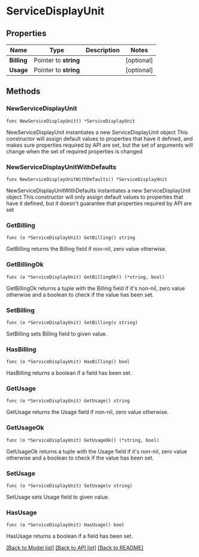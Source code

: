 # ServiceDisplayUnit

## Properties

Name | Type | Description | Notes
------------ | ------------- | ------------- | -------------
**Billing** | Pointer to **string** |  | [optional] 
**Usage** | Pointer to **string** |  | [optional] 

## Methods

### NewServiceDisplayUnit

`func NewServiceDisplayUnit() *ServiceDisplayUnit`

NewServiceDisplayUnit instantiates a new ServiceDisplayUnit object
This constructor will assign default values to properties that have it defined,
and makes sure properties required by API are set, but the set of arguments
will change when the set of required properties is changed

### NewServiceDisplayUnitWithDefaults

`func NewServiceDisplayUnitWithDefaults() *ServiceDisplayUnit`

NewServiceDisplayUnitWithDefaults instantiates a new ServiceDisplayUnit object
This constructor will only assign default values to properties that have it defined,
but it doesn't guarantee that properties required by API are set

### GetBilling

`func (o *ServiceDisplayUnit) GetBilling() string`

GetBilling returns the Billing field if non-nil, zero value otherwise.

### GetBillingOk

`func (o *ServiceDisplayUnit) GetBillingOk() (*string, bool)`

GetBillingOk returns a tuple with the Billing field if it's non-nil, zero value otherwise
and a boolean to check if the value has been set.

### SetBilling

`func (o *ServiceDisplayUnit) SetBilling(v string)`

SetBilling sets Billing field to given value.

### HasBilling

`func (o *ServiceDisplayUnit) HasBilling() bool`

HasBilling returns a boolean if a field has been set.

### GetUsage

`func (o *ServiceDisplayUnit) GetUsage() string`

GetUsage returns the Usage field if non-nil, zero value otherwise.

### GetUsageOk

`func (o *ServiceDisplayUnit) GetUsageOk() (*string, bool)`

GetUsageOk returns a tuple with the Usage field if it's non-nil, zero value otherwise
and a boolean to check if the value has been set.

### SetUsage

`func (o *ServiceDisplayUnit) SetUsage(v string)`

SetUsage sets Usage field to given value.

### HasUsage

`func (o *ServiceDisplayUnit) HasUsage() bool`

HasUsage returns a boolean if a field has been set.


[[Back to Model list]](../README.md#documentation-for-models) [[Back to API list]](../README.md#documentation-for-api-endpoints) [[Back to README]](../README.md)


